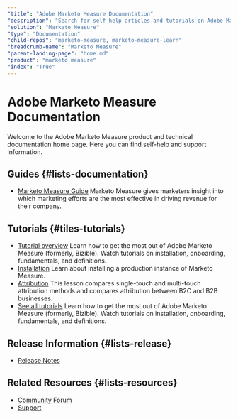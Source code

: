 ```yaml
---
"title": "Adobe Marketo Measure Documentation"
"description": "Search for self-help articles and tutorials on Adobe Marketo Measure. Learn strategies and best practices from experts in live and on-demand video events."
"solution": "Marketo Measure"
"type": "Documentation"
"child-repos": "marketo-measure, marketo-measure-learn"
"breadcrumb-name": "Marketo Measure"
"parent-landing-page": "home.md"
"product": "marketo measure"
"index": "True"
---
```



# Adobe Marketo Measure Documentation



Welcome to the Adobe Marketo Measure product and technical documentation home page. Here you can find self-help and support information.


## Guides {#lists-documentation}



* [Marketo Measure Guide](https://experienceleague.adobe.com/docs/marketo-measure/using/home.html)
  Marketo Measure gives marketers insight into which marketing efforts are the most effective in driving revenue for their company.

## Tutorials {#tiles-tutorials}



* [Tutorial overview](https://experienceleague.adobe.com/docs/marketo-measure-learn/tutorials/overview.html)
  Learn how to get the most out of Adobe Marketo Measure (formerly, Bizible). Watch tutorials on installation, onboarding, fundamentals, and definitions.
* [Installation](https://experienceleague.adobe.com/docs/marketo-measure-learn/tutorials/install/install-production.html)
  Learn about installing a production instance of Marketo Measure.
* [Attribution](https://experienceleague.adobe.com/docs/marketo-measure-learn/tutorials/onboarding/marketo-measure-101/what-is-attribution.html)
  This lesson compares single-touch and multi-touch attribution methods and compares attribution between B2C and B2B businesses.
* [See all tutorials](https://experienceleague.adobe.com/docs/marketo-measure-learn/tutorials/overview.html)
  Learn how to get the most out of Adobe Marketo Measure (formerly, Bizible). Watch tutorials on installation, onboarding, fundamentals, and definitions.

## Release Information {#lists-release}



* [Release Notes](https://experienceleague.adobe.com/docs/marketo-measure/using/release-notes/current.html)

## Related Resources {#lists-resources}



* [Community Forum](https://nation.marketo.com)
* [Support](https://experienceleague.adobe.com/?lang=en&support-tab=home#support)
